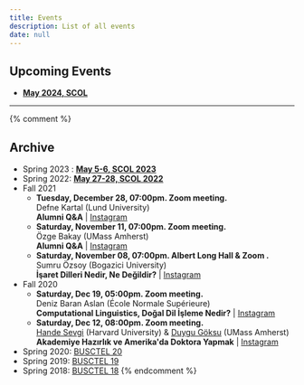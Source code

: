 ```yaml
---
title: Events
description: List of all events
date: null
---
```


## Upcoming Events
- [**May 2024, SCOL**](/scol/24)
--- 
{% comment %} 

## Archive
- Spring 2023 : [**May 5-6, SCOL 2023**](/scol/23)
- Spring 2022: [**May 27-28, SCOL 2022**](/scol/22)
- Fall 2021
	- **Tuesday, December 28, 07:00pm. Zoom meeting.**<br /> Defne Kartal (Lund University) <br /> **Alumni Q&A** | [Instagram](https://www.instagram.com/p/CX3pLaDqd2r/)
	- **Saturday, November 11, 07:00pm. Zoom meeting.**<br /> Özge Bakay (UMass Amherst) <br /> **Alumni Q&A** | [Instagram](https://www.instagram.com/p/CV2lkztKhv3/)
	- **Saturday, November 08, 07:00pm. Albert Long Hall & Zoom .**<br /> Sumru Özsoy (Bogazici University) <br /> **İşaret Dilleri Nedir, Ne Değildir?** | [Instagram](https://www.instagram.com/p/CV5Jb6jK6G1/)
- Fall 2020
	- **Saturday, Dec 19, 05:00pm. Zoom meeting.**<br /> Deniz Baran Aslan (École Normale Supérieure) <br /> **Computational Linguistics, Doğal Dil İşleme Nedir?** | [Instagram](https://www.instagram.com/p/CI8iTONl1aC/)
	- **Saturday, Dec 12, 08:00pm. Zoom meeting.**<br /> [Hande Sevgi](www.google.com) (Harvard University) & [Duygu Göksu](www.google.com) (UMass Amherst) <br /> **Akademiye Hazırlık ve Amerika'da Doktora Yapmak** | [Instagram](https://www.instagram.com/p/CIinpURF6iH/)
- Spring 2020: [BUSCTEL 20](/events/busctel20)
- Spring 2019: [BUSCTEL 19](/events/busctel19)
- Spring 2018: [BUSCTEL 18](/events/busctel18)
{% endcomment %}

